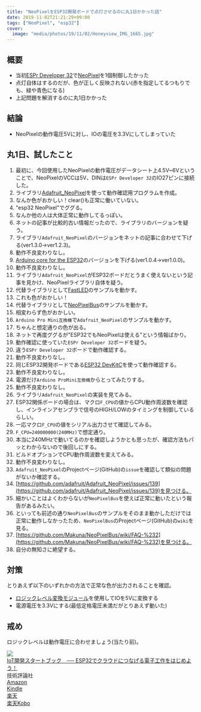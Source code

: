 ```yaml
---
title: "NeoPixelをESP32開発ボードで点灯させるのに丸1日かかった話"
date: 2019-11-02T21:21:29+09:00
tags: ["NeoPixel", "esp32"]
cover:
  image: "media/photos/19/11/02/Honeyview_IMG_1665.jpg"
---
```


## 概要
- 当初[ESPr Developer 32](https://www.switch-science.com/catalog/3210/)で[NeoPixel](http://akizukidenshi.com/catalog/g/gI-08412/)を1個制御したかった
- 点灯自体はするのだが、色が正しく反映されない(赤を指定してるつもりでも、緑や青色になる)
- 上記問題を解消するのに丸1日かかった

## 結論
- NeoPixelの動作電圧5Vに対し、IOの電圧を3.3Vにしてしまっていた

## 丸1日、試したこと
1. 最初に、今回使用したNeoPixelの動作電圧がデータシート上4.5V~6Vということで、NeoPixelのVCCは5V、DINは`ESPr Developer 32`のIO27ピンに接続した。
2. ライブラリ[Adafruit_NeoPixel](https://github.com/adafruit/Adafruit_NeoPixel)を使って動作確認用プログラムを作成。
3. なんか色がおかしい！clear()も正常に働いていない。
4. "esp32 NeoPixel"でググる。
5. なんか他の人は大体正常に動作してるっぽい。
6. ネットの記事が比較的古い情報だったので、ライブラリのバージョンを疑う。
7. ライブラリ`Adafruit_NeoPixel`のバージョンをネットの記事に合わせて下げる(ver1.3.0→ver1.2.3)。
8. 動作不良変わりなし。
9. [Arduino core for the ESP32](https://github.com/espressif/arduino-esp32)のバージョンを下げる(ver1.0.4→ver1.0.0)。
10. 動作不良変わりなし。
11. ライブラリ`Adafruit_NeoPixel`がESP32ボードだとうまく使えないという記事を見かけ、NeoPixelライブラリ自体を疑う。
12. 代替ライブラリとして[FastLED](https://github.com/FastLED/FastLED)のサンプルを動かす。
13. これも色がおかしい！
14. 代替ライブラリとして[NeoPixelBus](https://github.com/Makuna/NeoPixelBus)のサンプルを動かす。
15. 相変わらず色がおかしい。
16. `Arduino Pro Mini互換機`で`Adafruit_NeoPixel`のサンプルを動かす。
17. ちゃんと想定通りの色が出る。
18. ネットで再度ググるが"ESP32でもNeoPixelは使える"という情報ばかり。
19. 動作確認に使っていた`ESPr Developer 32`ボードを疑う。
20. 違う`ESPr Developer 32`ボードで動作確認する。
21. 動作不良変わりなし。
22. 同じESP32開発ボードである[ESP32 DevKitC](http://akizukidenshi.com/catalog/g/gM-11819/)を使って動作確認する。
23. 動作不良変わりなし。
24. 電源だけ`Arduino ProMini互換機`からとってみたりする。
25. 動作不良変わりなし。
26. ライブラリ`Adafruit_NeoPixel`の実装を見てみる。
27. ESP32関係ボードの場合は、マクロ`F_CPU`の値からCPU動作周波数を確認し、インラインアセンブラで信号のHIGH/LOWのタイミングを制御しているらしい。
28. 一応マクロ`F_CPU`の値をシリアル出力させて確認してみる。
29. `F_CPU=240000000(240MHz)`で想定通り。
30. 本当に240MHzで動いてるのかを確認しようかとも思ったが、確認方法もパッとわからないので後回しにする。
31. ビルドオプションでCPU動作周波数を変えてみる。
32. 動作不良変わりなし。
33. `Adafruit_NeoPixel`のProjectページ(GitHub)の`issue`を確認して類似の問題がないか確認する。
34. [https://github.com/adafruit/Adafruit_NeoPixel/issues/139](https://github.com/adafruit/Adafruit_NeoPixel/issues/139)を見つける。
35. 細かいことはよくわからないが`NeoPixelBus`を使えば正常に動いたという報告があるみたい。
36. といっても前述の通り`NeoPixelBus`のサンプルをそのまま動かしただけでは正常に動作しなかったため、`NeoPixelBus`のProjectページ(GitHub)の`wiki`を見る。
37. [https://github.com/Makuna/NeoPixelBus/wiki/FAQ-%232](https://github.com/Makuna/NeoPixelBus/wiki/FAQ-%232)を見つける。
38. 自分の無知さに絶望する。

## 対策
とりあえず以下のいずれかの方法で正常な色が出力されることを確認。

- [ロジックレベル変換モジュール](http://akizukidenshi.com/catalog/g/gM-04522/)を使用してIOを5Vに変換する
- 電源電圧を3.3Vにする(最低定格電圧未満だがとりあえず動いた)

## 戒め
ロジックレベルは動作電圧に合わせましょう(当たり前)。

<div class="kattene">
    <div class="kattene__imgpart"><a target="_blank" rel="noopener" href="https://www.amazon.co.jp/gp/product/B07W59XH6V/ref=as_li_tl?ie=UTF8&camp=247&creative=1211&creativeASIN=B07W59XH6V&linkCode=as2&tag=kouya17-22&linkId=d4e55c926f36778ff55ad7d0b98164d7"><img src="https://ws-fe.amazon-adsystem.com/widgets/q?_encoding=UTF8&MarketPlace=JP&ASIN=B07W59XH6V&ServiceVersion=20070822&ID=AsinImage&WS=1&Format=_SL160_&tag=kouya17-22"></a></div>
    <div class="kattene__infopart">
      <div class="kattene__title"><a target="_blank" rel="noopener" href="https://www.amazon.co.jp/gp/product/B07W59XH6V/ref=as_li_tl?ie=UTF8&camp=247&creative=1211&creativeASIN=B07W59XH6V&linkCode=as2&tag=kouya17-22&linkId=d4e55c926f36778ff55ad7d0b98164d7">IoT開発スタートブック　── ESP32でクラウドにつなげる電子工作をはじめよう！</a></div>
      <div class="kattene__description">技術評論社</div>
      <div class="kattene__btns __four">
        <div><a class="kattene__btn __orange" target="_blank" rel="noopener" href="https://www.amazon.co.jp/gp/product/4297107368/ref=as_li_tl?ie=UTF8&camp=247&creative=1211&creativeASIN=4297107368&linkCode=as2&tag=kouya17-22&linkId=a950aae2577a3f99da467c75814b2d9c">Amazon</a></div>
        <div><a class="kattene__btn __blue" target="_blank" rel="noopener" href="https://www.amazon.co.jp/gp/product/B07W59XH6V/ref=as_li_tl?ie=UTF8&camp=247&creative=1211&creativeASIN=B07W59XH6V&linkCode=as2&tag=kouya17-22&linkId=d4e55c926f36778ff55ad7d0b98164d7">Kindle</a></div>
        <div><a class="kattene__btn __red" target="_blank" rel="noopener" href="https://hb.afl.rakuten.co.jp/ichiba/1592b466.7f5ea7c8.1592b467.70471b78/?pc=https%3A%2F%2Fitem.rakuten.co.jp%2Frakutenkobo-ebooks%2Fefa463d66b3034a19cbc28f8592289cd%2F&link_type=hybrid_url&ut=eyJwYWdlIjoiaXRlbSIsInR5cGUiOiJoeWJyaWRfdXJsIiwic2l6ZSI6IjI0MHgyNDAiLCJuYW0iOjEsIm5hbXAiOiJyaWdodCIsImNvbSI6MSwiY29tcCI6ImxlZnQiLCJwcmljZSI6MSwiYm9yIjoxLCJjb2wiOjAsImJidG4iOjEsInByb2QiOjB9">楽天</a></div>
        <div><a class="kattene__btn __green" target="_blank" rel="noopener" href="https://hb.afl.rakuten.co.jp/ichiba/1585b2d3.e3af76f2.1585b2d4.494d3f80/?pc=https%3A%2F%2Fitem.rakuten.co.jp%2Fbook%2F15975238%2F&link_type=hybrid_url&ut=eyJwYWdlIjoiaXRlbSIsInR5cGUiOiJoeWJyaWRfdXJsIiwic2l6ZSI6IjI0MHgyNDAiLCJuYW0iOjEsIm5hbXAiOiJyaWdodCIsImNvbSI6MSwiY29tcCI6ImxlZnQiLCJwcmljZSI6MSwiYm9yIjoxLCJjb2wiOjAsImJidG4iOjEsInByb2QiOjB9">楽天Kobo</a></div>
      </div>
    </div>
</div>
